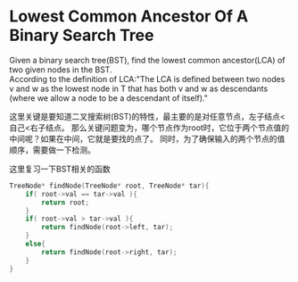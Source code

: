 Lowest Common Ancestor Of A Binary Search Tree
==

Given a binary search tree(BST), find the lowest common ancestor(LCA) of two given nodes in the BST. <br>
According to the definition of LCA:"The LCA is defined between two nodes v and w as the lowest node in T that has both v and w as descendants (where we allow a node to be a descendant of itself)."

这里关键是要知道二叉搜索树(BST)的特性，最主要的是对任意节点，左子结点<自己<右子结点。
那么关键问题变为，哪个节点作为root时，它位于两个节点值的中间呢？如果在中间，它就是要找的点了。
同时，为了确保输入的两个节点的值顺序，需要做一下检测。

这里复习一下BST相关的函数
```cpp
TreeNode* findNode(TreeNode* root, TreeNode* tar){
    if( root->val == tar->val ){
        return root;
    }
    if( root->val > tar->val ){
        return findNode(root->left, tar);
    }
    else{
        return findNode(root->right, tar);
    }
}
```
